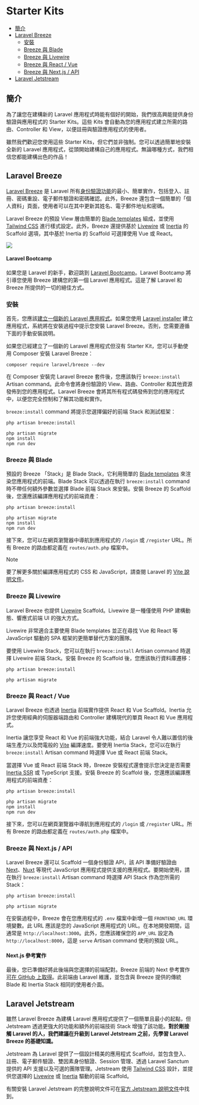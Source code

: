 # Starter Kits

- [簡介](#introduction)
- [Laravel Breeze](#laravel-breeze)
    - [安裝](#laravel-breeze-installation)
    - [Breeze 與 Blade](#breeze-and-blade)
    - [Breeze 與 Livewire](#breeze-and-livewire)
    - [Breeze 與 React / Vue](#breeze-and-inertia)
    - [Breeze 與 Next.js / API](#breeze-and-next)
- [Laravel Jetstream](#laravel-jetstream)

<a name="introduction"></a>
## 簡介

為了讓您在建構新的 Laravel 應用程式時能有個好的開始，我們很高興能提供身份驗證與應用程式的 Starter Kits。這些 Kits 會自動為您的應用程式建立所需的路由、Controller 和 View，以便註冊與驗證應用程式的使用者。

雖然我們歡迎您使用這些 Starter Kits，但它們並非強制。您可以透過簡單地安裝全新的 Laravel 應用程式，從頭開始建構自己的應用程式。無論哪種方式，我們相信您都能建構出色的作品！

<a name="laravel-breeze"></a>
## Laravel Breeze

[Laravel Breeze](https://github.com/laravel/breeze) 是 Laravel 所有[身份驗證功能](/docs/{{version}}/authentication)的最小、簡單實作，包括登入、註冊、密碼重設、電子郵件驗證和密碼確認。此外，Breeze 還包含一個簡單的「個人資料」頁面，使用者可以在其中更新其姓名、電子郵件地址和密碼。

Laravel Breeze 的預設 View 層由簡單的 [Blade templates](/docs/{{version}}/blade) 組成，並使用 [Tailwind CSS](https://tailwindcss.com) 進行樣式設定。此外，Breeze 還提供基於 [Livewire](https://livewire.laravel.com) 或 [Inertia](https://inertiajs.com) 的 Scaffold 選項，其中基於 Inertia 的 Scaffold 可選擇使用 Vue 或 React。

<img src="https://laravel.com/img/docs/breeze-register.png">

#### Laravel Bootcamp

如果您是 Laravel 的新手，歡迎跳到 [Laravel Bootcamp](https://bootcamp.laravel.com)。Laravel Bootcamp 將引導您使用 Breeze 建構您的第一個 Laravel 應用程式。這是了解 Laravel 和 Breeze 所提供的一切的絕佳方式。

<a name="laravel-breeze-installation"></a>
### 安裝

首先，您應該[建立一個新的 Laravel 應用程式](/docs/{{version}}/installation)。如果您使用 [Laravel installer](/docs/{{version}}/installation#creating-a-laravel-project) 建立應用程式，系統將在安裝過程中提示您安裝 Laravel Breeze。否則，您需要遵循下面的手動安裝說明。

如果您已經建立了一個新的 Laravel 應用程式但沒有 Starter Kit，您可以手動使用 Composer 安裝 Laravel Breeze：

```shell
composer require laravel/breeze --dev
```

在 Composer 安裝完 Laravel Breeze 套件後，您應該執行 `breeze:install` Artisan command。此命令會將身份驗證的 View、路由、Controller 和其他資源發佈到您的應用程式。Laravel Breeze 會將其所有程式碼發佈到您的應用程式中，以便您完全控制和了解其功能和實作。

`breeze:install` command 將提示您選擇偏好的前端 Stack 和測試框架：

```shell
php artisan breeze:install

php artisan migrate
npm install
npm run dev
```

<a name="breeze-and-blade"></a>
### Breeze 與 Blade

預設的 Breeze 「Stack」是 Blade Stack，它利用簡單的 [Blade templates](/docs/{{version}}/blade) 來渲染您應用程式的前端。Blade Stack 可以透過在執行 `breeze:install` command 時不帶任何額外參數並選擇 Blade 前端 Stack 來安裝。安裝 Breeze 的 Scaffold 後，您還應該編譯應用程式的前端資產：

```shell
php artisan breeze:install

php artisan migrate
npm install
npm run dev
```

接下來，您可以在網頁瀏覽器中導航到應用程式的 `/login` 或 `/register` URL。所有 Breeze 的路由都定義在 `routes/auth.php` 檔案中。

> [!NOTE]  
> 要了解更多關於編譯應用程式的 CSS 和 JavaScript，請查閱 Laravel 的 [Vite 說明文件](/docs/{{version}}/vite#running-vite)。

<a name="breeze-and-livewire"></a>
### Breeze 與 Livewire

Laravel Breeze 也提供 [Livewire](https://livewire.laravel.com) Scaffold。Livewire 是一種僅使用 PHP 建構動態、響應式前端 UI 的強大方式。

Livewire 非常適合主要使用 Blade templates 並正在尋找 Vue 和 React 等 JavaScript 驅動的 SPA 框架的更簡單替代方案的團隊。

要使用 Livewire Stack，您可以在執行 `breeze:install` Artisan command 時選擇 Livewire 前端 Stack。安裝 Breeze 的 Scaffold 後，您應該執行資料庫遷移：

```shell
php artisan breeze:install

php artisan migrate
```

<a name="breeze-and-inertia"></a>
### Breeze 與 React / Vue

Laravel Breeze 也透過 [Inertia](https://inertiajs.com) 前端實作提供 React 和 Vue Scaffold。Inertia 允許您使用經典的伺服器端路由和 Controller 建構現代的單頁 React 和 Vue 應用程式。

Inertia 讓您享受 React 和 Vue 的前端強大功能，結合 Laravel 令人難以置信的後端生產力以及閃電般的 [Vite](https://vitejs.dev) 編譯速度。要使用 Inertia Stack，您可以在執行 `breeze:install` Artisan command 時選擇 Vue 或 React 前端 Stack。

當選擇 Vue 或 React 前端 Stack 時，Breeze 安裝程式還會提示您決定是否需要 [Inertia SSR](https://inertiajs.com/server-side-rendering) 或 TypeScript 支援。安裝 Breeze 的 Scaffold 後，您還應該編譯應用程式的前端資產：

```shell
php artisan breeze:install

php artisan migrate
npm install
npm run dev
```

接下來，您可以在網頁瀏覽器中導航到應用程式的 `/login` 或 `/register` URL。所有 Breeze 的路由都定義在 `routes/auth.php` 檔案中。

<a name="breeze-and-next"></a>
### Breeze 與 Next.js / API

Laravel Breeze 還可以 Scaffold 一個身份驗證 API，該 API 準備好驗證由 [Next](https://nextjs.org)、[Nuxt](https://nuxt.com) 等現代 JavaScript 應用程式提供支援的應用程式。要開始使用，請在執行 `breeze:install` Artisan command 時選擇 API Stack 作為您所需的 Stack：

```shell
php artisan breeze:install

php artisan migrate
```

在安裝過程中，Breeze 會在您應用程式的 `.env` 檔案中新增一個 `FRONTEND_URL` 環境變數。此 URL 應該是您的 JavaScript 應用程式的 URL。在本地開發期間，這通常是 `http://localhost:3000`。此外，您應該確保您的 `APP_URL` 設定為 `http://localhost:8000`，這是 `serve` Artisan command 使用的預設 URL。

<a name="next-reference-implementation"></a>
#### Next.js 參考實作

最後，您已準備好將此後端與您選擇的前端配對。Breeze 前端的 Next 參考實作[可在 GitHub 上取得](https://github.com/laravel/breeze-next)。此前端由 Laravel 維護，並包含與 Breeze 提供的傳統 Blade 和 Inertia Stack 相同的使用者介面。

<a name="laravel-jetstream"></a>
## Laravel Jetstream

雖然 Laravel Breeze 為建構 Laravel 應用程式提供了一個簡單且最小的起點，但 Jetstream 透過更強大的功能和額外的前端技術 Stack 增強了該功能。**對於剛接觸 Laravel 的人，我們建議在升級到 Laravel Jetstream 之前，先學習 Laravel Breeze 的基礎知識。**

Jetstream 為 Laravel 提供了一個設計精美的應用程式 Scaffold，並包含登入、註冊、電子郵件驗證、雙因素身份驗證、Session 管理、透過 Laravel Sanctum 提供的 API 支援以及可選的團隊管理。Jetstream 使用 [Tailwind CSS](https://tailwindcss.com) 設計，並提供您選擇的 [Livewire](https://livewire.laravel.com) 或 [Inertia](https://inertiajs.com) 驅動的前端 Scaffold。

有關安裝 Laravel Jetstream 的完整說明文件可在[官方 Jetstream 說明文件](https://jetstream.laravel.com)中找到。
